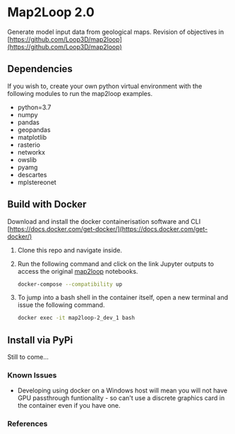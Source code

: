 # Map2Loop 2.0

Generate model input data from geological maps. Revision of objectives in [https://github.com/Loop3D/map2loop](https://github.com/Loop3D/map2loop)

## Dependencies

If you wish to, create your own python virtual environment with the following modules to run the map2loop examples.

- python=3.7
- numpy
- pandas
- geopandas
- matplotlib
- rasterio
- networkx
- owslib
- pyamg
- descartes
- mplstereonet

## Build with Docker

Download and install the docker containerisation software and CLI [https://docs.docker.com/get-docker/](https://docs.docker.com/get-docker/)

1. Clone this repo and navigate inside.
2. Run the following command and click on the link Jupyter outputs to access the original [map2loop](https://github.com/Loop3D/map2loop) notebooks.

   ```bash
   docker-compose --compatibility up
   ```

3. To jump into a bash shell in the container itself, open a new terminal and issue the following command.

   ```bash
   docker exec -it map2loop-2_dev_1 bash
   ```

## Install via PyPi

Still to come...

### Known Issues

- Developing using docker on a Windows host will mean you will not have GPU passthrough funtionality - so can't use a discrete graphics card in the container even if you have one.

### References
